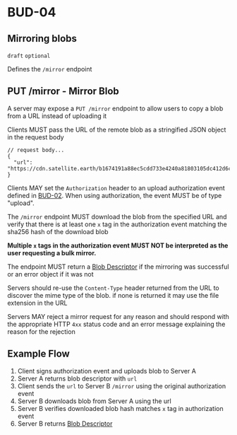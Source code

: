 # BUD-04

## Mirroring blobs

`draft` `optional`

Defines the `/mirror` endpoint

## PUT /mirror - Mirror Blob

A server may expose a `PUT /mirror` endpoint to allow users to copy a blob from a URL instead of uploading it

Clients MUST pass the URL of the remote blob as a stringified JSON object in the request body

```jsonc
// request body...
{
  "url": "https://cdn.satellite.earth/b1674191a88ec5cdd733e4240a81803105dc412d6c6708d53ab94fc248f4f553.pdf"
}
```

Clients MAY set the `Authorization` header to an upload authorization event defined in [BUD-02](./02.md#upload-authorization-required). When using authorization, the event MUST be of type "upload".

The `/mirror` endpoint MUST download the blob from the specified URL and verify that there is at least one `x` tag in the authorization event matching the sha256 hash of the download blob

**Multiple `x` tags in the authorization event MUST NOT be interpreted as the user requesting a bulk mirror.**

The endpoint MUST return a [Blob Descriptor](#blob-descriptor) if the mirroring was successful or an error object if it was not

Servers should re-use the `Content-Type` header returned from the URL to discover the mime type of the blob. if none is returned it may use the file extension in the URL

Servers MAY reject a mirror request for any reason and should respond with the appropriate HTTP `4xx` status code and an error message explaining the reason for the rejection

## Example Flow

1. Client signs authorization event and uploads blob to Server A
1. Server A returns blob descriptor with `url`
1. Client sends the `url` to Server B `/mirror` using the original authorization event
1. Server B downloads blob from Server A using the url
1. Server B verifies downloaded blob hash matches `x` tag in authorization event
1. Server B returns [Blob Descriptor](./02.md#blob-descriptor)
